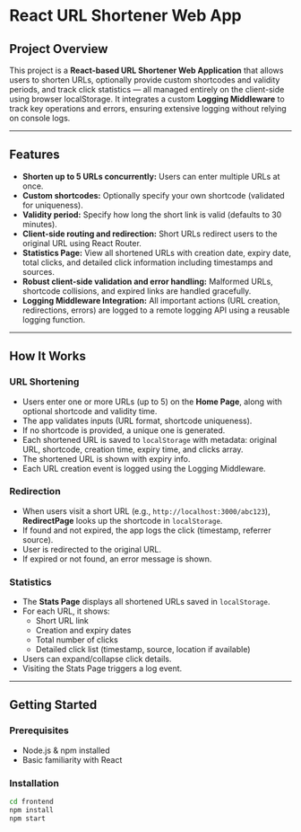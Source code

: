 # React URL Shortener Web App

## Project Overview
This project is a **React-based URL Shortener Web Application** that allows users to shorten URLs, optionally provide custom shortcodes and validity periods, and track click statistics — all managed entirely on the client-side using browser localStorage. It integrates a custom **Logging Middleware** to track key operations and errors, ensuring extensive logging without relying on console logs.

---

## Features

- **Shorten up to 5 URLs concurrently:** Users can enter multiple URLs at once.
- **Custom shortcodes:** Optionally specify your own shortcode (validated for uniqueness).
- **Validity period:** Specify how long the short link is valid (defaults to 30 minutes).
- **Client-side routing and redirection:** Short URLs redirect users to the original URL using React Router.
- **Statistics Page:** View all shortened URLs with creation date, expiry date, total clicks, and detailed click information including timestamps and sources.
- **Robust client-side validation and error handling:** Malformed URLs, shortcode collisions, and expired links are handled gracefully.
- **Logging Middleware Integration:** All important actions (URL creation, redirections, errors) are logged to a remote logging API using a reusable logging function.


---



## How It Works

### URL Shortening
- Users enter one or more URLs (up to 5) on the **Home Page**, along with optional shortcode and validity time.
- The app validates inputs (URL format, shortcode uniqueness).
- If no shortcode is provided, a unique one is generated.
- Each shortened URL is saved to `localStorage` with metadata: original URL, shortcode, creation time, expiry time, and clicks array.
- The shortened URL is shown with expiry info.
- Each URL creation event is logged using the Logging Middleware.

### Redirection
- When users visit a short URL (e.g., `http://localhost:3000/abc123`), **RedirectPage** looks up the shortcode in `localStorage`.
- If found and not expired, the app logs the click (timestamp, referrer source).
- User is redirected to the original URL.
- If expired or not found, an error message is shown.

### Statistics
- The **Stats Page** displays all shortened URLs saved in `localStorage`.
- For each URL, it shows:
  - Short URL link
  - Creation and expiry dates
  - Total number of clicks
  - Detailed click list (timestamp, source, location if available)
- Users can expand/collapse click details.
- Visiting the Stats Page triggers a log event.

---

## Getting Started

### Prerequisites
- Node.js & npm installed
- Basic familiarity with React

### Installation

```bash
cd frontend
npm install
npm start
